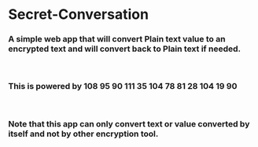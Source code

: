 # Secret-Conversation

### A simple web app that will convert Plain text value to an encrypted text and will convert back to Plain text if needed.
<br>

### This is powered by 108 95 90 111 35 104 78 81 28 104 19 90 
<br>

### Note that this app can only convert text or value converted by itself and not by other encryption tool. 

